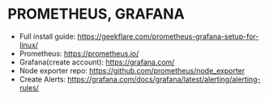 # PROMETHEUS, GRAFANA

- Full install guide: https://geekflare.com/prometheus-grafana-setup-for-linux/
- Prometheus: https://prometheus.io/
- Grafana(create account): https://grafana.com/
- Node exporter repo: https://github.com/prometheus/node_exporter
- Create Alerts: https://grafana.com/docs/grafana/latest/alerting/alerting-rules/

